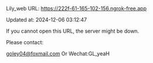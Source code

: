Lily_web URL: https://222f-61-165-102-156.ngrok-free.app

Updated at: 2024-12-06 03:12:47

If you cannot open this URL, the server might be down.

Please contact: 

goley04@foxmail.com Or Wechat:GL_yeaH